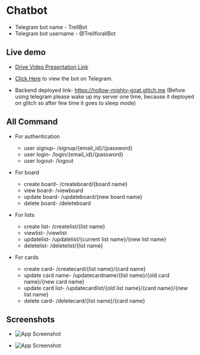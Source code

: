 # Chatbot
- Telegram bot name - TrellBot
- Telegram bot username - @TrellforallBot

## Live demo

* [Drive Video Presentation Link](https://drive.google.com/file/d/1uTpC0387-olBXvoVrjwHA0UMPDLmMXOw/view?usp=sharing)

* [Click Here](https://t.me/TrellforallBot/) to view the bot on Telegram.

* Backend deployed link- https://hollow-mighty-goat.glitch.me
(Before using telegram please wake up my server one time, because it deployed on glitch so after few time it goes to sleep mode)



## All Command

-  For authentication
    - user signup- /signup/{email_id}/{password}
    - user login- /login/{email_id}/{password}
    - user logout- /logout

- For board
    - create board- /createboard/{board name}
    - view board- /viewboard
    - update board- /updateboard/{new board name}
    - delete board- /deleteboard

- For lists
    - create list- /createlist/{list name}
    - viewlist- /viewlist
    - updatelist- /updatelist/{current list name}/{new list name}
    - deletelist- /deletelist/{list name}

- For cards
    - create card- /createcard/{list name}/{card name}
    - update card name- /updatecardname/{list name}/{old card name}/{new card name}
    - update card list- /updatecardlist/{old list name}/{card name}/{new list name}
    - delete card- /deletecard/{list name}/{card name}

## Screenshots

* ![App Screenshot](https://i.ibb.co/hLnBYKs/Screenshot-from-2023-02-27-13-21-27.png)

* ![App Screenshot](https://i.ibb.co/NK2JYFG/Screenshot-from-2023-02-27-13-21-00.png)
